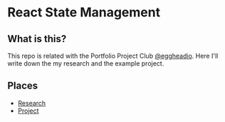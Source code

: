 # React State Management

## What is this?

This repo is related with the Portfolio Project Club [@eggheadio](https://twitter.com/eggheadio).
Here I'll write down the my research and the example project.

## Places

* [Research](./research/README.md)
* [Project](./project-example/README.md)

